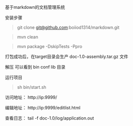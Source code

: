 基于markdown的文档管理系统

安装步骤

>git clone git@github.com:boiiod1314/markdown.git

>mvn clean

>mvn package -DskipTests -Ppro

打包成功后，在target目录会生产 doc-1.0-assembly.tar.gz 文件

解压 可以看到  bin  conf  lib 目录 

运行项目

>sh bin/start.sh

访问地址： http://ip:9999/

编辑地址： http://ip:9999/editlist.html

查看日志： tail -f doc-1.0/log/application.out
